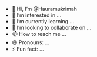 - 👋 Hi, I’m @Hauramukrimah
- 👀 I’m interested in ...
- 🌱 I’m currently learning ...
- 💞️ I’m looking to collaborate on ...
- 📫 How to reach me ...
- 😄 Pronouns: ...
- ⚡ Fun fact: ...

<!---
Hauramukrimah/Hauramukrimah is a ✨ special ✨ repository because its `README.md` (this file) appears on your GitHub profile.
You can click the Preview link to take a look at your changes.
--->
